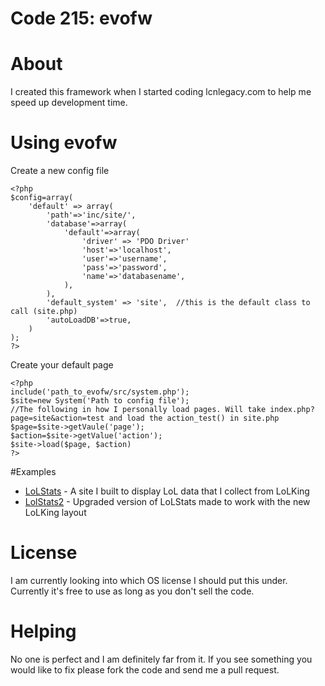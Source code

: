 Code 215: evofw
===============

# About
I created this framework when I started coding lcnlegacy.com to help me speed up development time.

# Using evofw
Create a new config file

    <?php
    $config=array(
        'default' => array(
            'path'=>'inc/site/',
            'database'=>array(
                'default'=>array(
                    'driver' => 'PDO Driver'
                    'host'=>'localhost',
                    'user'=>'username',
                    'pass'=>'password',
                    'name'=>'databasename', 
                ),
            ),
            'default_system' => 'site',  //this is the default class to call (site.php)      
            'autoLoadDB'=>true,
        )
    );
    ?>  

Create your default page

    <?php
    include('path_to_evofw/src/system.php');
    $site=new System('Path to config file');
    //The following in how I personally load pages. Will take index.php?page=site&action=test and load the action_test() in site.php
    $page=$site->getVaule('page');
    $action=$site->getValue('action');
    $site->load($page, $action)
    ?>

#Examples
* [LoLStats](https://bitbucket.org/sean111/lolstats) - A site I built to display LoL data that I collect from LoLKing
* [LolStats2](https://bitbucket.org/sean111/lolstats2) - Upgraded version of LoLStats made to work with the new LoLKing layout

# License
I am currently looking into which OS license I should put this under. Currently it's free to use as long as you don't sell the code.

# Helping
No one is perfect and I am definitely far from it. If you see something you would like to fix please fork the code and send me a pull request.
